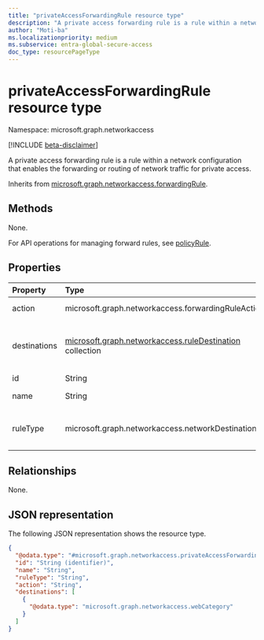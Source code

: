 ```yaml
---
title: "privateAccessForwardingRule resource type"
description: "A private access forwarding rule is a rule within a network configuration that enables the forwarding or routing of network traffic for private access."
author: "Moti-ba"
ms.localizationpriority: medium
ms.subservice: entra-global-secure-access
doc_type: resourcePageType
---
```


# privateAccessForwardingRule resource type

Namespace: microsoft.graph.networkaccess

[!INCLUDE [beta-disclaimer](../../includes/beta-disclaimer.md)]

A private access forwarding rule is a rule within a network configuration that enables the forwarding or routing of network traffic for private access.

Inherits from [microsoft.graph.networkaccess.forwardingRule](../resources/networkaccess-forwardingrule.md).

## Methods

None.

For API operations for managing forward rules, see [policyRule](../resources/networkaccess-policyrule.md).

## Properties
|Property|Type|Description|
|:---|:---|:---|
|action|microsoft.graph.networkaccess.forwardingRuleAction|The action applies to traffic. The possible values are: `bypass`, `forward`.|
|destinations|[microsoft.graph.networkaccess.ruleDestination](../resources/networkaccess-ruledestination.md) collection|maintains the list of potential destinations and destination types that the user could be accessing in the context of a forwarding policy, including IPs and FQDNs/URLs Inherited from [microsoft.graph.networkaccess.forwardingRule](../resources/networkaccess-forwardingrule.md).|
|id|String|Identifier. Inherited from [microsoft.graph.entity](../resources/entity.md).|
|name|String|Name. Inherited from [microsoft.graph.networkaccess.policyRule](../resources/networkaccess-policyrule.md).|
|ruleType|microsoft.graph.networkaccess.networkDestinationType|Destination Type. Inherited from [microsoft.graph.networkaccess.forwardingRule](../resources/networkaccess-forwardingrule.md). The possible values are: `url`, `fqdn`, `ipAddress`, `ipRange`, `ipSubnet`|

## Relationships
None.

## JSON representation
The following JSON representation shows the resource type.
<!-- {
  "blockType": "resource",
  "keyProperty": "id",
  "@odata.type": "microsoft.graph.networkaccess.privateAccessForwardingRule",
  "baseType": "microsoft.graph.networkaccess.forwardingRule",
  "openType": false
}
-->
``` json
{
  "@odata.type": "#microsoft.graph.networkaccess.privateAccessForwardingRule",
  "id": "String (identifier)",
  "name": "String",
  "ruleType": "String",
  "action": "String",
  "destinations": [
    {
      "@odata.type": "microsoft.graph.networkaccess.webCategory"
    }
  ]
}
```

